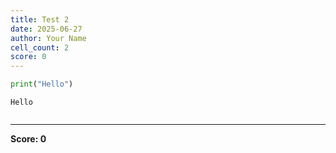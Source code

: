 ```yaml
---
title: Test 2 
date: 2025-06-27
author: Your Name
cell_count: 2
score: 0
---
```


```python
print("Hello")
```

    Hello



```python

```


---
**Score: 0**